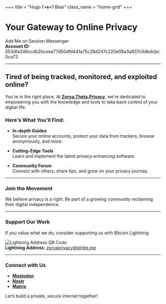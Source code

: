 +++
title = "Hugo ʕ•ᴥ•ʔ Bear"
class_name = "home-grid"
+++

# **Your Gateway to Online Privacy**

Add Me on Session Messenger  
**Account ID:**  
053dfa246ccdb2bceea77d50dfd441a75c28d247c220e08a3a837c9dbdcbc0ca72

---

## **Tired of being tracked, monitored, and exploited online?**

You're in the right place. At **[Zorya.Theta.Privacy](https://zoryaprivacy.libretechsystems.xyz/)**, we're dedicated to empowering you with the knowledge and tools to take back control of your digital life.

### Here's What You'll Find:

- **In-depth Guides**  
  Secure your online accounts, protect your data from trackers, browse anonymously, and more.
  
- **Cutting-Edge Tools**  
  Learn and implement the latest privacy-enhancing software.

- **Community Forum**  
  Connect with others, share tips, and grow on your privacy journey.

---

### **Join the Movement**

We believe privacy is a right. Be part of a growing community reclaiming their digital independence.

---

### **Support Our Work**

If you value what we do, consider supporting us with Bitcoin Lightning:

![Lightning Address QR Code](https://pub-cfc01c1ff8fe4f98b57512f464580cf2.r2.dev/photo_2024-10-30_11-55-59.jpg)  
**Lightning Address:** zoryaprivacy@strike.me

---

### **Connect with Us**

- **[Mastodon](https://mastodon.social/@libretechsystems)**  
- **[Nostr](wss://libretechsystems.nostr1.com)**  
- **[Matrix](https://matrix.to/#/@libretech-systems:matrix.org)**  

Let’s build a private, secure internet together!
